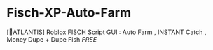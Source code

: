 # Fisch-XP-Auto-Farm
[🦑ATLANTIS] Roblox FISCH Script GUI : Auto Farm , INSTANT Catch , Money Dupe + Dupe Fish *FREE*
